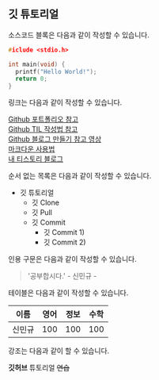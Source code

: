 ## 깃 튜토리얼

소스코드 블록은 다음과 같이 작성할 수 있습니다.

```c
#iclude <stdio.h>

int main(void) {
  printf("Hello World!");
  return 0;
}
```

링크는 다음과 같이 작성할 수 있습니다.

[Github 포트폴리오 참고](https://velog.io/@productuidev/%EC%A4%80%EB%B9%84%ED%95%98%EA%B8%B0-7-%ED%8F%AC%ED%8A%B8%ED%8F%B4%EB%A6%AC%EC%98%A4-GitHub)   
[Github TIL 작성법 참고](https://doing7.tistory.com/4)   
[Github 블로그 만들기 참고 영상](https://www.youtube.com/watch?v=ACzFIAOsfpM&t=23s)   
[마크다운 사용법](https://gist.github.com/ihoneymon/652be052a0727ad59601#this-is-a-h3)   
[내 티스토리 블로그](https://ukym-tistory.tistory.com/manage/posts)   


순서 없는 목록은 다음과 같이 작성할 수 있습니다.

* 깃 튜토리얼
  * 깃 Clone
  * 깃 Pull
  * 깃 Commit
    * 깃 Commit 1)
    * 깃 Commit 2)
    
인용 구문은 다음과 같이 작성할 수 있습니다.

> '공부합시다.' - 신민규 -

테이블은 다음과 같이 작성할 수 있습니다.

이름|영어|정보|수학
---|---|---|---|
신민규|100|100|100|

강조는 다음과 같이 할 수 있습니다.

**깃허브** 튜토리얼 ~~연습~~
